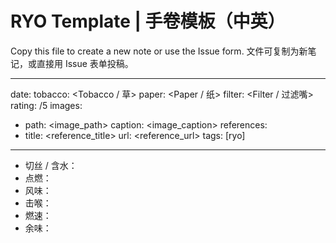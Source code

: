 # RYO Template | 手卷模板（中英）

Copy this file to create a new note or use the Issue form. 文件可复制为新笔记，或直接用 Issue 表单投稿。

---
date: <YYYY-MM-DD>
tobacco: <Tobacco / 草>
paper: <Paper / 纸>
filter: <Filter / 过滤嘴>
rating: <score>/5
images: 
  - path: <image_path>
    caption: <image_caption>
references:
  - title: <reference_title>
    url: <reference_url>
tags: [ryo]
---

- 切丝 / 含水：
- 点燃：
- 风味：
- 击喉：
- 燃速：
- 余味：
